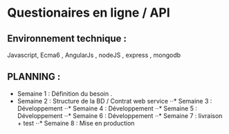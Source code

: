 # Questionaires en ligne / API

## Environnement technique :
Javascript, Ecma6 , AngularJs , nodeJS , express , mongodb

## PLANNING :

* Semaine 1 : Définition du besoin .
* Semaine 2 : Structure de la BD  / Contrat web service
⋅⋅* Semaine 3 : Développement
⋅⋅* Semaine 4 : Développement
⋅⋅* Semaine 5 : Développement
⋅⋅* Semaine 6 : Développement
⋅⋅* Semaine 7 : livraison + test
⋅⋅* Semaine 8 : Mise en production